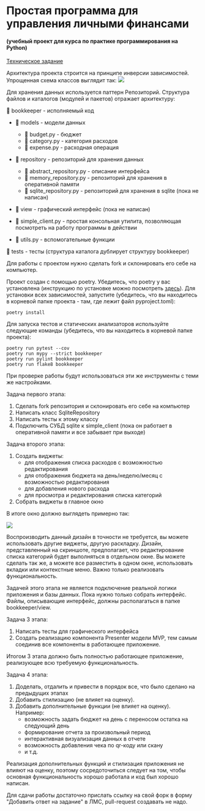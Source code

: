 # Простая программа для управления личными финансами
#### (учебный проект для курса по практике программирования на Python)

[Техническое задание](specification.md)

Архитектура проекта строится на принципе инверсии зависимостей. Упрощенная схема
классов выглядит так:
![](structure.png)

Для хранения данных используется паттерн Репозиторий. Структура файлов
и каталогов (модулей и пакетов) отражает архитектуру:

📁 bookkeeper - исполняемый код 

- 📁 models - модели данных

    - 📄 budget.py - бюджет
    - 📄 category.py - категория расходов
    - 📄 expense.py - расходная операция
- 📁 repository - репозиторий для хранения данных

    - 📄 abstract_repository.py - описание интерфейса
    - 📄 memory_repository.py - репозиторий для хранения в оперативной памяти
    - 📄 sqlite_repository.py - репозиторий для хранения в sqlite (пока не написан)
- 📁 view - графический интерфейс (пока не написан)
- 📄 simple_client.py - простая консольная утилита, позволяющая посмотреть на работу программы в действии
- 📄 utils.py - вспомогательные функции

📁 tests - тесты (структура каталога дублирует структуру bookkeeper)

Для работы с проектом нужно сделать fork и склонировать его себе на компьютер.

Проект создан с помощью poetry. Убедитесь, что poetry у вас установлена
(инструкцию по установке можно посмотреть [здесь](https://python-poetry.org/docs/)).
Для установки всех зависимостей, запустите (убедитесь, что вы находитесь
в корневой папке проекта - там, где лежит файл pyproject.toml):

```commandline
poetry install
```

Для запуска тестов и статических анализаторов используйте следующие команды (убедитесь, 
что вы находитесь в корневой папке проекта):
```commandline
poetry run pytest --cov
poetry run mypy --strict bookkeeper
poetry run pylint bookkeeper
poetry run flake8 bookkeeper
```

При проверке работы будут использоваться эти же инструменты с теми же настройками.

Задача первого этапа:
1. Сделать fork репозитория и склонировать его себе на компьютер
2. Написать класс SqliteRepository
3. Написать тесты к этому классу
4. Подключить СУБД sqlite к simple_client (пока он работает в оперативной памяти и все забывает при выходе)

Задача второго этапа:
1. Создать виджеты:
   - для отображения списка расходов с возможностью редактирования
   - для отображения бюджета на день/неделю/месяц с возможностью редактирования
   - для добавления нового расхода
   - для просмотра и редактирования списка категорий
2. Собрать виджеты в главное окно

В итоге окно должно выглядеть примерно так:

![](screenshot.png)

Воспроизводить данный дизайн в точности не требуется, вы можете использовать другие
виджеты, другую раскладку. Дизайн, представленный на скриншоте, предполагает, что 
редактирование списка категорий будет выполняться в отдельном окне. Вы можете
сделать так же, а можете все разместить в одном окне, использовать вкладки
или контекстные меню. Важно только реализовать функциональность.

Задачей этого этапа не является подключение реальной логики приложения и базы
данных. Пока нужно только собрать интерфейс. Файлы, описывающие интерфейс,
должны располагаться в папке bookkeeper/view.

Задача 3 этапа:
1. Написать тесты для графического интерфейса
2. Создать реализацию компонента Presenter модели MVP, тем самым соединив все компоненты
в работающее приложение.

Итогом 3 этапа должно быть полностью работающее приложение, реализующее всю требуемую
функциональность.

Задача 4 этапа:
1. Доделать, отдалить и привести в порядок все, что было сделано на предыдущих этапах
2. Добавить стилизацию (не влияет на оценку).
3. Добавить дополнительные функции (не влияет на оценку). Например:
    - возможность задать бюджет на день с переносом остатка на следующий день
    - формирование отчета за произвольный период
    - интерактивная визуализация данных в отчете
    - возможность добавления чека по qr-коду или скану
    - и т.д.

Реализация дополнительных функций и стилизация приложения не влияют на оценку, поэтому
сосредоточиться следует на том, чтобы основная функциональность хорошо работала
и код был хорошо написан.

Для сдачи работы достаточно прислать ссылку на свой форк в форму "Добавить ответ на задание" в ЛМС, 
pull-request создавать не надо.